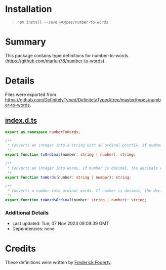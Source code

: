 # Installation
> `npm install --save @types/number-to-words`

# Summary
This package contains type definitions for number-to-words (https://github.com/marlun78/number-to-words).

# Details
Files were exported from https://github.com/DefinitelyTyped/DefinitelyTyped/tree/master/types/number-to-words.
## [index.d.ts](https://github.com/DefinitelyTyped/DefinitelyTyped/tree/master/types/number-to-words/index.d.ts)
````ts
export as namespace numberToWords;

/**
 * Converts an integer into a string with an ordinal postfix. If number is decimal, the decimals will be removed.
 */
export function toOrdinal(number: string | number): string;

/**
 * Converts an integer into words. If number is decimal, the decimals will be removed.
 */
export function toWords(number: string | number): string;

/**
 * Converts a number into ordinal words. If number is decimal, the decimals will be removed.
 */
export function toWordsOrdinal(number: string | number): string;

````

### Additional Details
 * Last updated: Tue, 07 Nov 2023 09:09:39 GMT
 * Dependencies: none

# Credits
These definitions were written by [Frederick Fogerty](https://github.com/frederickfogerty).
